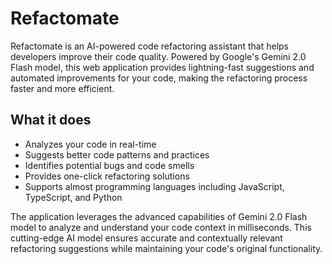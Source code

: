 # Refactomate

Refactomate is an AI-powered code refactoring assistant that helps developers improve their code quality. Powered by Google's Gemini 2.0 Flash model, this web application provides lightning-fast suggestions and automated improvements for your code, making the refactoring process faster and more efficient.

## What it does

- Analyzes your code in real-time
- Suggests better code patterns and practices
- Identifies potential bugs and code smells
- Provides one-click refactoring solutions
- Supports almost programming languages including JavaScript, TypeScript, and Python

The application leverages the advanced capabilities of Gemini 2.0 Flash model to analyze and understand your code context in milliseconds. This cutting-edge AI model ensures accurate and contextually relevant refactoring suggestions while maintaining your code's original functionality.
